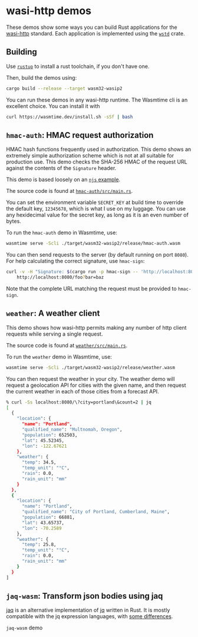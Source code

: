 # wasi-http demos

These demos show some ways you can build Rust applications for the [wasi-http]
standard. Each application is implemented using the [`wstd`] crate.

[wasi-http]: https://github.com/WebAssembly/wasi-http
[`wstd`]: https://github.com/bytecodealliance/wstd

## Building

Use [`rustup`](https://rustup.rs) to install a rust toolchain, if you don't
have one.

Then, build the demos using:

```sh
cargo build --release --target wasm32-wasip2
```

You can run these demos in any wasi-http runtime. The Wasmtime cli is an
excellent choice. You can install it with

```sh
curl https://wasmtime.dev/install.sh -sSf | bash
```


## `hmac-auth`: HMAC request authorization

HMAC hash functions frequently used in authorization. This demo shows an
extremely simple authorization scheme which is not at all suitable for
production use. This demo checks the SHA-256 HMAC of the request URL against
the contents of the `Signature` header.

This demo is based loosely on an [`njs` example].

[`njs` example]: https://github.com/nginx/njs-examples?tab=readme-ov-file#authorizing-requests-using-auth-request-http-authorization-auth-request

The source code is found at [`hmac-auth/src/main.rs`].

[`hmac-auth/src/main.rs`]: https://github.com/pchickey/wasi-http-demos/blob/main/hmac-auth/src/main.rs

You can set the environment variable `SECRET_KEY` at build time to override
the default key, `12345678`, which is what I use on my luggage. You can use
any hexidecimal value for the secret key, as long as it is an even number of
bytes.

To run the `hmac-auth` demo in Wasmtime, use:

```sh
wasmtime serve -Scli ./target/wasm32-wasip2/release/hmac-auth.wasm
```

You can then send requests to the server (by default running on port `8080`).
For help calculating the correct signature, use `hmac-sign`:

```sh
curl -v -H "Signature: $(cargo run -p hmac-sign -- 'http://localhost:8080/foo?bar=baz')" \
    http://localhost:8080/foo?bar=baz
```

Note that the complete URL matching the request must be provided to `hmac-sign`.

## `weather`: A weather client

This demo shows how wasi-http permits making any number of http client
requests while serving a single request.

The source code is found at [`weather/src/main.rs`].

[`weather/src/main.rs`]: https://github.com/pchickey/wasi-http-demos/blob/main/hmac-auth/src/main.rs

To run the `weather` demo in Wasmtime, use:
```sh
wasmtime serve -Scli ./target/wasm32-wasip2/release/weather.wasm
```

You can then request the weather in your city. The weather demo will request a
geolocation API for cities with the given name, and then request the current
weather in each of those cities from a forecast API.

```sh
% curl -Ss localhost:8080/\?city=portland\&count=2 | jq
[
  {
    "location": {
      "name": "Portland",
      "qualified_name": "Multnomah, Oregon",
      "population": 652503,
      "lat": 45.52345,
      "lon": -122.67621
    },
    "weather": {
      "temp": 34.5,
      "temp_unit": "°C",
      "rain": 0.0,
      "rain_unit": "mm"
    }
  },
  {
    "location": {
      "name": "Portland",
      "qualified_name": "City of Portland, Cumberland, Maine",
      "population": 66881,
      "lat": 43.65737,
      "lon": -70.2589
    },
    "weather": {
      "temp": 25.8,
      "temp_unit": "°C",
      "rain": 0.0,
      "rain_unit": "mm"
    }
  }
]
```


## `jaq-wasm`: Transform json bodies using jaq

[jaq] is an alternative implementation of [jq] written in Rust. It is mostly
compatible with the jq expression languages, with [some differences].

 `jaq-wasm` demo 


[jaq]: https://github.com/01mf02/jaq
[jq]: https://jqlang.org/
[some differences]: https://github.com/01mf02/jaq?tab=readme-ov-file#differences-between-jq-and-jaq
